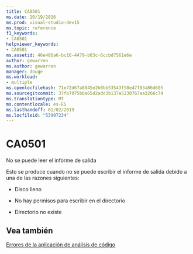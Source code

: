```yaml
---
title: CA0501
ms.date: 10/19/2016
ms.prod: visual-studio-dev15
ms.topic: reference
f1_keywords:
- CA0501
helpviewer_keywords:
- CA0501
ms.assetid: 46e486a6-bc16-4479-b03c-6ccbd7561e6e
author: gewarren
ms.author: gewarren
manager: douge
ms.workload:
- multiple
ms.openlocfilehash: 71e72d67a8945e2b0bb53543f58e47f93a86d605
ms.sourcegitcommit: 37fb7075b0a65d2add3b137a5230767aa3266c74
ms.translationtype: MT
ms.contentlocale: es-ES
ms.lasthandoff: 01/02/2019
ms.locfileid: "53907234"
---
```

# <a name="ca0501"></a>CA0501
No se puede leer el informe de salida

 Esto se produce cuando no se puede escribir el informe de salida debido a una de las razones siguientes:

- Disco lleno

- No hay permisos para escribir en el directorio

- Directorio no existe

## <a name="see-also"></a>Vea también
 [Errores de la aplicación de análisis de código](../code-quality/code-analysis-application-errors.md)
